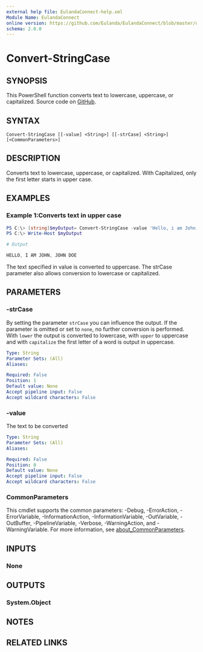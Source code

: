 ```yaml
---
external help file: EulandaConnect-help.xml
Module Name: EulandaConnect
online version: https://github.com/Eulanda/EulandaConnect/blob/master/docs/Convert-StringCase.md
schema: 2.0.0
---
```


# Convert-StringCase

## SYNOPSIS
This PowerShell function converts text to lowercase, uppercase, or capitalized. Source code on [GitHub](https://github.com/Eulanda/EulandaConnect/blob/master/source/public/Convert-StringCase.ps1).

## SYNTAX

```
Convert-StringCase [[-value] <String>] [[-strCase] <String>] [<CommonParameters>]
```

## DESCRIPTION
Converts text to lowercase, uppercase, or capitalized. With Capitalized, only the first letter starts in upper case.

## EXAMPLES

### Example 1:Converts text in upper case
```powershell
PS C:\> [string]$myOutput= Convert-StringCase -value 'Hello, i am John, John Doe' -strCase upper
PS C:\> Write-Host $myOutput
```

```powershell
# Output

HELLO, I AM JOHN, JOHN DOE
```

The text specified in value is converted to uppercase. The strCase parameter also allows conversion to lowercase or capitalized.

## PARAMETERS

### -strCase
By setting the parameter `strCase` you can influence the output. If the parameter is omitted or set to `none`, no further conversion is performed. With `lower` the output is converted to lowercase, with `upper` to uppercase and with `capitalize` the first letter of a word is output in uppercase.

```yaml
Type: String
Parameter Sets: (All)
Aliases:

Required: False
Position: 1
Default value: None
Accept pipeline input: False
Accept wildcard characters: False
```

### -value
The text to be converted

```yaml
Type: String
Parameter Sets: (All)
Aliases:

Required: False
Position: 0
Default value: None
Accept pipeline input: False
Accept wildcard characters: False
```

### CommonParameters
This cmdlet supports the common parameters: -Debug, -ErrorAction, -ErrorVariable, -InformationAction, -InformationVariable, -OutVariable, -OutBuffer, -PipelineVariable, -Verbose, -WarningAction, and -WarningVariable. For more information, see [about_CommonParameters](http://go.microsoft.com/fwlink/?LinkID=113216).

## INPUTS

### None

## OUTPUTS

### System.Object
## NOTES

## RELATED LINKS
